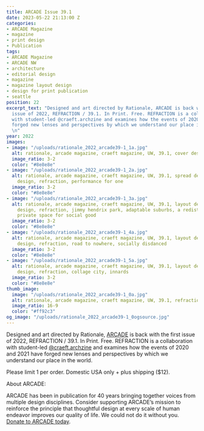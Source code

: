 ```yaml
---
title: ARCADE Issue 39.1
date: 2023-05-22 21:13:00 Z
categories:
- ARCADE Magazine
- magazine
- print design
- Publication
tags:
- ARCADE Magazine
- ARCADE NW
- architecture
- editorial design
- magazine
- magazine layout design
- design for print publication
- seattle
position: 22
excerpt_text: "Designed and art directed by Rationale, ARCADE is back with the first
  issue of 2022, REFRACTION / 39.1. In Print. Free. REFRACTION is a collaboration
  with student-led @craeft.archzine and examines how the events of 2020 and 2021 have
  forged new lenses and perspectives by which we understand our place in the world.
  \n"
year: 2022
images:
- image: "/uploads/rationale_2022_arcade39-1_1a.jpg"
  alt: rationale, arcade magazine, craeft magazine, UW, 39.1, cover design, refraction
  image_ratio: 3-2
  color: "#8e8e8e"
- image: "/uploads/rationale_2022_arcade39-1_2a.jpg"
  alt: rationale, arcade magazine, craeft magazine, UW, 39.1, spread design, layout
    design, refraction, performance for one
  image_ratio: 3-2
  color: "#8e8e8e"
- image: "/uploads/rationale_2022_arcade39-1_3a.jpg"
  alt: rationale, arcade magazine, craeft magazine, UW, 39.1, layout design, spread
    design, refraction, jimmy hendrix park, adaptable suburbs, a redistribution of
    private space for social good
  image_ratio: 3-2
  color: "#8e8e8e"
- image: "/uploads/rationale_2022_arcade39-1_4a.jpg"
  alt: rationale, arcade magazine, craeft magazine, UW, 39.1, layout design, spread
    design, refraction, road to nowhere, socially disdanced
  image_ratio: 3-2
  color: "#8e8e8e"
- image: "/uploads/rationale_2022_arcade39-1_5a.jpg"
  alt: rationale, arcade magazine, craeft magazine, UW, 39.1, layout design, spread
    design, refraction, collage city, innards
  image_ratio: 3-2
  color: "#8e8e8e"
thumb_image:
  image: "/uploads/rationale_2022_arcade39-1_0a.jpg"
  alt: rationale, arcade magazine, craeft magazine, UW, 39.1, refraction
  image_ratio: 16-9
  color: "#ff92c3"
og_image: "/uploads/rationale_2022_arcade39-1_0ogsource.jpg"
---
```


Designed and art directed by Rationale, [ARCADE](https://arcadenw.org/) is back with the first issue of 2022, REFRACTION / 39.1. In Print. Free. REFRACTION is a collaboration with student-led [@craeft.archzine](https://www.instagram.com/craeft.archzine/?hl=en) and examines how the events of 2020 and 2021 have forged new lenses and perspectives by which we understand our place in the world. 

Please limit 1 per order. Domestic USA only + plus shipping ($12).


About ARCADE:

ARCADE has been in publication for 40 years bringing together voices from multiple design disciplines. Consider supporting ARCADE’s mission to reinforce the principle that thoughtful design at every scale of human endeavor improves our quality of life. We could not do it without you. [Donate to ARCADE today](https://arcadenw.org/donate).		 		 	 	  	 
